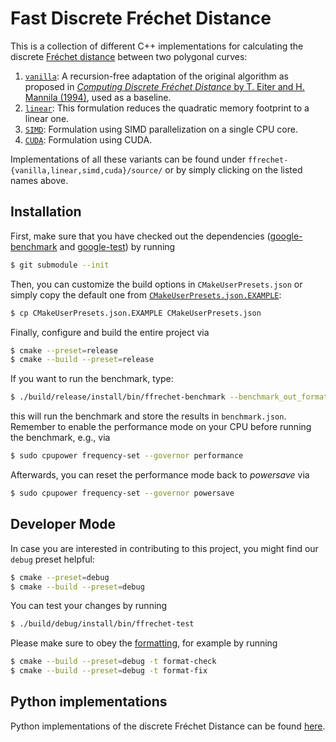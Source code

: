 # Fast Discrete Fréchet Distance 

This is a collection of different C++ implementations for calculating the discrete [Fréchet distance](https://en.wikipedia.org/wiki/Fr%C3%A9chet_distance) between two polygonal curves:

1. [`vanilla`](ffrechet-vanilla/source/ffrechet-vanilla.cpp): A recursion-free adaptation of the original algorithm as proposed in [_Computing Discrete Fréchet Distance_ by T. Eiter and H. Mannila (1994)][vanilla], used as a baseline.
1. [`linear`](ffrechet-linear/source/ffrechet-linear.cpp): This formulation reduces the quadratic memory footprint to a linear one.
1. [`SIMD`](ffrechet-simd/source/ffrechet-simd.cpp): Formulation using SIMD parallelization on a single CPU core.
1. [`CUDA`](ffrechet-cuda/source/ffrechet-cuda.cu): Formulation using CUDA.

Implementations of all these variants can be found under `ffrechet-{vanilla,linear,simd,cuda}/source/` or by simply clicking on the listed names above.

## Installation

First, make sure that you have checked out the dependencies ([google-benchmark][google-benchmark] and [google-test][google-test]) by running
```bash
$ git submodule --init
```

Then, you can customize the build options in `CMakeUserPresets.json` or simply copy the default one from [`CMakeUserPresets.json.EXAMPLE`](CMakeUserPresets.json.EXAMPLE):
```bash
$ cp CMakeUserPresets.json.EXAMPLE CMakeUserPresets.json
```

Finally, configure and build the entire project via
```bash
$ cmake --preset=release
$ cmake --build --preset=release
```

If you want to run the benchmark, type:
```bash
$ ./build/release/install/bin/ffrechet-benchmark --benchmark_out_format=json --benchmark_out=benchmark.json
```
this will run the benchmark and store the results in `benchmark.json`.
Remember to enable the performance mode on your CPU before running the benchmark, e.g., via
```bash
$ sudo cpupower frequency-set --governor performance
```

Afterwards, you can reset the performance mode back to _powersave_ via 
```bash
$ sudo cpupower frequency-set --governor powersave
```

## Developer Mode

In case you are interested in contributing to this project, you might find our `debug` preset helpful:
```bash
$ cmake --preset=debug
$ cmake --build --preset=debug
```

You can test your changes by running

```bash
$ ./build/debug/install/bin/ffrechet-test
```

Please make sure to obey the [formatting](.clang-format), for example by running
```bash
$ cmake --build --preset=debug -t format-check
$ cmake --build --preset=debug -t format-fix
```

## Python implementations

Python implementations of the discrete Fréchet Distance can be found [here][fast_frechet-python].

[vanilla]: http://www.kr.tuwien.ac.at/staff/eiter/et-archive/cdtr9464.pdf
[google-benchmark]: https://github.com/google/benchmark
[google-test]: https://github.com/google/googletest
[fast_frechet-python]: https://github.com/avitase/fast_frechet-python
